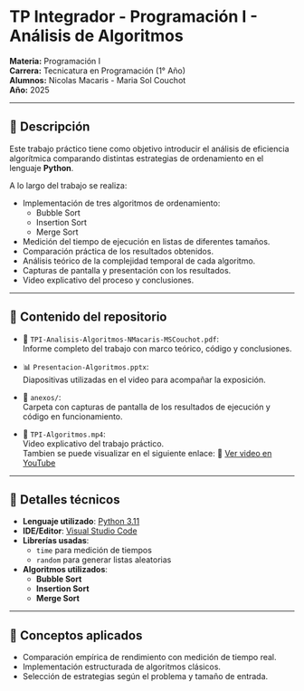 # TP Integrador - Programación I - Análisis de Algoritmos  
**Materia:** Programación I  
**Carrera:** Tecnicatura en Programación (1° Año)  
**Alumnos:** Nicolas Macaris - Maria Sol Couchot  
**Año:** 2025  

---

## 🧾 Descripción

Este trabajo práctico tiene como objetivo introducir el análisis de eficiencia algorítmica comparando distintas estrategias de ordenamiento en el lenguaje **Python**.

A lo largo del trabajo se realiza:

- Implementación de tres algoritmos de ordenamiento:  
  - Bubble Sort  
  - Insertion Sort  
  - Merge Sort  
- Medición del tiempo de ejecución en listas de diferentes tamaños.
- Comparación práctica de los resultados obtenidos.
- Análisis teórico de la complejidad temporal de cada algoritmo.
- Capturas de pantalla y presentación con los resultados.
- Video explicativo del proceso y conclusiones.

---

## 📁 Contenido del repositorio

- 📄 `TPI-Analisis-Algoritmos-NMacaris-MSCouchot.pdf`:  
  Informe completo del trabajo con marco teórico, código y conclusiones.

- 📊 `Presentacion-Algoritmos.pptx`:  
  Diapositivas utilizadas en el video para acompañar la exposición.

- 📁 `anexos/`:  
  Carpeta con capturas de pantalla de los resultados de ejecución y código en funcionamiento.

- 🎥 `TPI-Algoritmos.mp4`:  
  Video explicativo del trabajo práctico.  
  Tambien se puede visualizar en el siguiente enlace: 
🔗 [Ver video en YouTube](xxxx)

---

## 🧪 Detalles técnicos

- **Lenguaje utilizado**: [Python 3.11](https://www.python.org/downloads/release/python-3119/)
- **IDE/Editor**: [Visual Studio Code](https://code.visualstudio.com/Download)
- **Librerías usadas**:  
  - `time` para medición de tiempos  
  - `random` para generar listas aleatorias  
- **Algoritmos utilizados**:
  - **Bubble Sort**
  - **Insertion Sort**
  - **Merge Sort**

 ---

 ## 🧠 Conceptos aplicados

- Comparación empírica de rendimiento con medición de tiempo real.
- Implementación estructurada de algoritmos clásicos.
- Selección de estrategias según el problema y tamaño de entrada.
